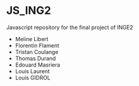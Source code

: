 # JS_ING2
Javascript repository for the final project of INGE2

- Meline Libert
- Florentin Flament 
- Tristan Coulange
- Thomas Durand 
- Edouard Masriera
- Louis Laurent
- Louis GIDROL 


